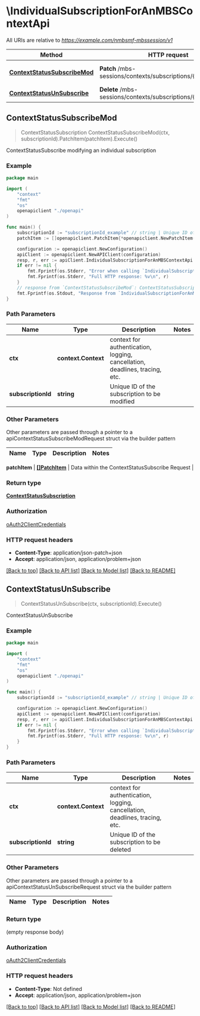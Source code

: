 # \IndividualSubscriptionForAnMBSContextApi

All URIs are relative to *https://example.com/nmbsmf-mbssession/v1*

Method | HTTP request | Description
------------- | ------------- | -------------
[**ContextStatusSubscribeMod**](IndividualSubscriptionForAnMBSContextApi.md#ContextStatusSubscribeMod) | **Patch** /mbs-sessions/contexts/subscriptions/{subscriptionId} | ContextStatusSubscribe modifying an individual subscription
[**ContextStatusUnSubscribe**](IndividualSubscriptionForAnMBSContextApi.md#ContextStatusUnSubscribe) | **Delete** /mbs-sessions/contexts/subscriptions/{subscriptionId} | ContextStatusUnSubscribe



## ContextStatusSubscribeMod

> ContextStatusSubscription ContextStatusSubscribeMod(ctx, subscriptionId).PatchItem(patchItem).Execute()

ContextStatusSubscribe modifying an individual subscription

### Example

```go
package main

import (
    "context"
    "fmt"
    "os"
    openapiclient "./openapi"
)

func main() {
    subscriptionId := "subscriptionId_example" // string | Unique ID of the subscription to be modified
    patchItem := []openapiclient.PatchItem{*openapiclient.NewPatchItem(*openapiclient.NewPatchOperation(), "Path_example")} // []PatchItem | Data within the ContextStatusSubscribe Request

    configuration := openapiclient.NewConfiguration()
    apiClient := openapiclient.NewAPIClient(configuration)
    resp, r, err := apiClient.IndividualSubscriptionForAnMBSContextApi.ContextStatusSubscribeMod(context.Background(), subscriptionId).PatchItem(patchItem).Execute()
    if err != nil {
        fmt.Fprintf(os.Stderr, "Error when calling `IndividualSubscriptionForAnMBSContextApi.ContextStatusSubscribeMod``: %v\n", err)
        fmt.Fprintf(os.Stderr, "Full HTTP response: %v\n", r)
    }
    // response from `ContextStatusSubscribeMod`: ContextStatusSubscription
    fmt.Fprintf(os.Stdout, "Response from `IndividualSubscriptionForAnMBSContextApi.ContextStatusSubscribeMod`: %v\n", resp)
}
```

### Path Parameters


Name | Type | Description  | Notes
------------- | ------------- | ------------- | -------------
**ctx** | **context.Context** | context for authentication, logging, cancellation, deadlines, tracing, etc.
**subscriptionId** | **string** | Unique ID of the subscription to be modified | 

### Other Parameters

Other parameters are passed through a pointer to a apiContextStatusSubscribeModRequest struct via the builder pattern


Name | Type | Description  | Notes
------------- | ------------- | ------------- | -------------

 **patchItem** | [**[]PatchItem**](PatchItem.md) | Data within the ContextStatusSubscribe Request | 

### Return type

[**ContextStatusSubscription**](ContextStatusSubscription.md)

### Authorization

[oAuth2ClientCredentials](../README.md#oAuth2ClientCredentials)

### HTTP request headers

- **Content-Type**: application/json-patch+json
- **Accept**: application/json, application/problem+json

[[Back to top]](#) [[Back to API list]](../README.md#documentation-for-api-endpoints)
[[Back to Model list]](../README.md#documentation-for-models)
[[Back to README]](../README.md)


## ContextStatusUnSubscribe

> ContextStatusUnSubscribe(ctx, subscriptionId).Execute()

ContextStatusUnSubscribe

### Example

```go
package main

import (
    "context"
    "fmt"
    "os"
    openapiclient "./openapi"
)

func main() {
    subscriptionId := "subscriptionId_example" // string | Unique ID of the subscription to be deleted

    configuration := openapiclient.NewConfiguration()
    apiClient := openapiclient.NewAPIClient(configuration)
    resp, r, err := apiClient.IndividualSubscriptionForAnMBSContextApi.ContextStatusUnSubscribe(context.Background(), subscriptionId).Execute()
    if err != nil {
        fmt.Fprintf(os.Stderr, "Error when calling `IndividualSubscriptionForAnMBSContextApi.ContextStatusUnSubscribe``: %v\n", err)
        fmt.Fprintf(os.Stderr, "Full HTTP response: %v\n", r)
    }
}
```

### Path Parameters


Name | Type | Description  | Notes
------------- | ------------- | ------------- | -------------
**ctx** | **context.Context** | context for authentication, logging, cancellation, deadlines, tracing, etc.
**subscriptionId** | **string** | Unique ID of the subscription to be deleted | 

### Other Parameters

Other parameters are passed through a pointer to a apiContextStatusUnSubscribeRequest struct via the builder pattern


Name | Type | Description  | Notes
------------- | ------------- | ------------- | -------------


### Return type

 (empty response body)

### Authorization

[oAuth2ClientCredentials](../README.md#oAuth2ClientCredentials)

### HTTP request headers

- **Content-Type**: Not defined
- **Accept**: application/json, application/problem+json

[[Back to top]](#) [[Back to API list]](../README.md#documentation-for-api-endpoints)
[[Back to Model list]](../README.md#documentation-for-models)
[[Back to README]](../README.md)

